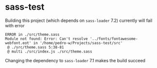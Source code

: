 # sass-test

Building this project (which depends on `sass-loader` 7.2) currently will fail with error
```
ERROR in ./src/theme.sass
Module not found: Error: Can't resolve '../fonts/fontawesome-webfont.eot' in '/home/pedro-w/Projects/sass-test/src'
 @ ./src/theme.sass 5:38-81
 @ multi ./src/index.js ./src/theme.sass
```

Changing the dependency to `sass-loader` 7.1 makes the build succeed

